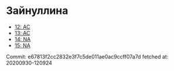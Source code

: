 # Зайнуллина
- [12: AC](12.md)
- [13: AC](13.md)
- [14: NA](14.md)
- [15: NA](15.md)

Commit: e67813f2cc2832e3f7c5de011ae0ac9ccff07a7d
 fetched at: 20200930-120924
